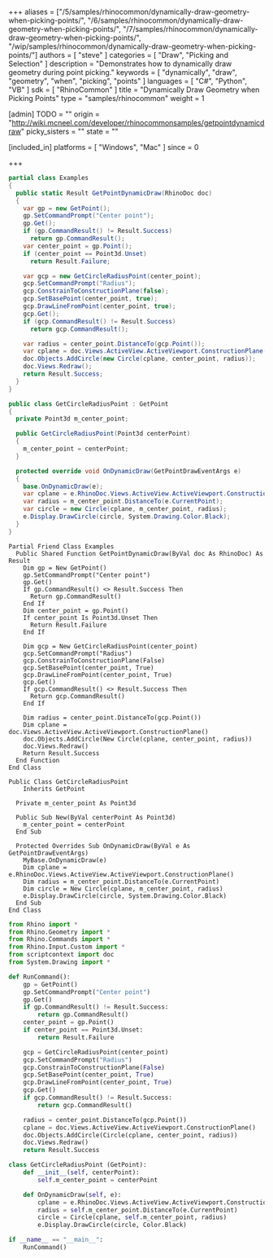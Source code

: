 +++
aliases = ["/5/samples/rhinocommon/dynamically-draw-geometry-when-picking-points/", "/6/samples/rhinocommon/dynamically-draw-geometry-when-picking-points/", "/7/samples/rhinocommon/dynamically-draw-geometry-when-picking-points/", "/wip/samples/rhinocommon/dynamically-draw-geometry-when-picking-points/"]
authors = [ "steve" ]
categories = [ "Draw", "Picking and Selection" ]
description = "Demonstrates how to dynamically draw geometry during point picking."
keywords = [ "dynamically", "draw", "geometry", "when", "picking", "points" ]
languages = [ "C#", "Python", "VB" ]
sdk = [ "RhinoCommon" ]
title = "Dynamically Draw Geometry when Picking Points"
type = "samples/rhinocommon"
weight = 1

[admin]
TODO = ""
origin = "http://wiki.mcneel.com/developer/rhinocommonsamples/getpointdynamicdraw"
picky_sisters = ""
state = ""

[included_in]
platforms = [ "Windows", "Mac" ]
since = 0

+++

<div class="codetab-content" id="cs">

```cs
partial class Examples
{
  public static Result GetPointDynamicDraw(RhinoDoc doc)
  {
    var gp = new GetPoint();
    gp.SetCommandPrompt("Center point");
    gp.Get();
    if (gp.CommandResult() != Result.Success)
      return gp.CommandResult();
    var center_point = gp.Point();
    if (center_point == Point3d.Unset)
      return Result.Failure;

    var gcp = new GetCircleRadiusPoint(center_point);
    gcp.SetCommandPrompt("Radius");
    gcp.ConstrainToConstructionPlane(false);
    gcp.SetBasePoint(center_point, true);
    gcp.DrawLineFromPoint(center_point, true);
    gcp.Get();
    if (gcp.CommandResult() != Result.Success)
      return gcp.CommandResult();

    var radius = center_point.DistanceTo(gcp.Point());
    var cplane = doc.Views.ActiveView.ActiveViewport.ConstructionPlane();
    doc.Objects.AddCircle(new Circle(cplane, center_point, radius));
    doc.Views.Redraw();
    return Result.Success;
  }
}

public class GetCircleRadiusPoint : GetPoint
{
  private Point3d m_center_point;

  public GetCircleRadiusPoint(Point3d centerPoint)
  {
    m_center_point = centerPoint;
  }

  protected override void OnDynamicDraw(GetPointDrawEventArgs e)
  {
    base.OnDynamicDraw(e);
    var cplane = e.RhinoDoc.Views.ActiveView.ActiveViewport.ConstructionPlane();
    var radius = m_center_point.DistanceTo(e.CurrentPoint);
    var circle = new Circle(cplane, m_center_point, radius);
    e.Display.DrawCircle(circle, System.Drawing.Color.Black);
  }
}
```

</div>


<div class="codetab-content" id="vb">

```vbnet
Partial Friend Class Examples
  Public Shared Function GetPointDynamicDraw(ByVal doc As RhinoDoc) As Result
	Dim gp = New GetPoint()
	gp.SetCommandPrompt("Center point")
	gp.Get()
	If gp.CommandResult() <> Result.Success Then
	  Return gp.CommandResult()
	End If
	Dim center_point = gp.Point()
	If center_point Is Point3d.Unset Then
	  Return Result.Failure
	End If

	Dim gcp = New GetCircleRadiusPoint(center_point)
	gcp.SetCommandPrompt("Radius")
	gcp.ConstrainToConstructionPlane(False)
	gcp.SetBasePoint(center_point, True)
	gcp.DrawLineFromPoint(center_point, True)
	gcp.Get()
	If gcp.CommandResult() <> Result.Success Then
	  Return gcp.CommandResult()
	End If

	Dim radius = center_point.DistanceTo(gcp.Point())
	Dim cplane = doc.Views.ActiveView.ActiveViewport.ConstructionPlane()
	doc.Objects.AddCircle(New Circle(cplane, center_point, radius))
	doc.Views.Redraw()
	Return Result.Success
  End Function
End Class

Public Class GetCircleRadiusPoint
	Inherits GetPoint

  Private m_center_point As Point3d

  Public Sub New(ByVal centerPoint As Point3d)
	m_center_point = centerPoint
  End Sub

  Protected Overrides Sub OnDynamicDraw(ByVal e As GetPointDrawEventArgs)
	MyBase.OnDynamicDraw(e)
	Dim cplane = e.RhinoDoc.Views.ActiveView.ActiveViewport.ConstructionPlane()
	Dim radius = m_center_point.DistanceTo(e.CurrentPoint)
	Dim circle = New Circle(cplane, m_center_point, radius)
	e.Display.DrawCircle(circle, System.Drawing.Color.Black)
  End Sub
End Class
```

</div>


<div class="codetab-content" id="py">

```python
from Rhino import *
from Rhino.Geometry import *
from Rhino.Commands import *
from Rhino.Input.Custom import *
from scriptcontext import doc
from System.Drawing import *

def RunCommand():
    gp = GetPoint()
    gp.SetCommandPrompt("Center point")
    gp.Get()
    if gp.CommandResult() != Result.Success:
        return gp.CommandResult()
    center_point = gp.Point()
    if center_point == Point3d.Unset:
        return Result.Failure

    gcp = GetCircleRadiusPoint(center_point)
    gcp.SetCommandPrompt("Radius")
    gcp.ConstrainToConstructionPlane(False)
    gcp.SetBasePoint(center_point, True)
    gcp.DrawLineFromPoint(center_point, True)
    gcp.Get()
    if gcp.CommandResult() != Result.Success:
        return gcp.CommandResult()

    radius = center_point.DistanceTo(gcp.Point())
    cplane = doc.Views.ActiveView.ActiveViewport.ConstructionPlane()
    doc.Objects.AddCircle(Circle(cplane, center_point, radius))
    doc.Views.Redraw()
    return Result.Success

class GetCircleRadiusPoint (GetPoint):
    def __init__(self, centerPoint):
        self.m_center_point = centerPoint

    def OnDynamicDraw(self, e):
        cplane = e.RhinoDoc.Views.ActiveView.ActiveViewport.ConstructionPlane()
        radius = self.m_center_point.DistanceTo(e.CurrentPoint)
        circle = Circle(cplane, self.m_center_point, radius)
        e.Display.DrawCircle(circle, Color.Black)

if __name__ == "__main__":
    RunCommand()
```

</div>
